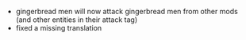 - gingerbread men will now attack gingerbread men from other mods (and other entities in their attack tag)
- fixed a missing translation